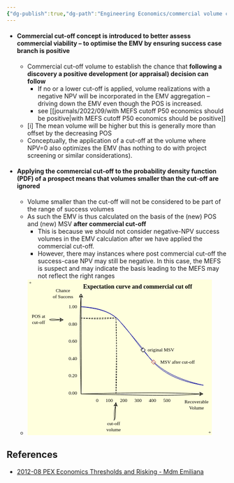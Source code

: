 ```yaml
---
{"dg-publish":true,"dg-path":"Engineering Economics/commercial volume cut-off is to ensure positive development decision can follow a discovery.md","permalink":"/engineering-economics/commercial-volume-cut-off-is-to-ensure-positive-development-decision-can-follow-a-discovery/","tags":["PermanentNote"],"created":"2024-03-15","updated":"2024-03-15"}
---
```



- #### Commercial cut-off concept is introduced to better assess commercial viability – to optimise the EMV by ensuring success case branch is positive
	- Commercial cut-off volume to establish the chance that **following a discovery a positive development (or appraisal) decision can follow**
		- If no or a lower cut-off is applied, volume realizations with a negative NPV will be incorporated in the EMV aggregation – driving down the EMV even though the POS is increased.
		- see [[journals/2022/09/with MEFS cutoff P50 economics should be positive\|with MEFS cutoff P50 economics should be positive]]
	- [i] The mean volume will be higher but this is generally more than offset by the decreasing POS
	- Conceptually, the application of a cut-off at the volume where NPV=0 also optimizes the EMV (has nothing to do with project screening or similar considerations).
- #### Applying the commercial cut-off to the probability density function (PDF) of a prospect means that volumes smaller than the cut-off are ignored
	- Volume smaller than the cut-off will not be considered to be part of the range of success volumes
	- As such the EMV is thus calculated on the basis of the (new) POS and (new) MSV **after commercial cut-off**
		- This is because we should not consider negative-NPV success volumes in the EMV calculation after we have applied the commercial cut-off.
		- However, there may instances where post commercial cut-off the success-case NPV may still be negative. In this case, the MEFS is suspect and may indicate the basis leading to the MEFS may not reflect the right ranges
	- <?xml version="1.0" encoding="UTF-8"?><!-- Do not edit this file with editors other than draw.io --><!DOCTYPE svg PUBLIC "-//W3C//DTD SVG 1.1//EN" "http://www.w3.org/Graphics/SVG/1.1/DTD/svg11.dtd"><svg xmlns="http://www.w3.org/2000/svg" xmlns:xlink="http://www.w3.org/1999/xlink" version="1.1" width="422px" height="357px" viewBox="-0.5 -0.5 422 357" content="&lt;mxfile host=&quot;Electron&quot; modified=&quot;2024-03-15T15:41:49.648Z&quot; agent=&quot;Mozilla/5.0 (Windows NT 10.0; Win64; x64) AppleWebKit/537.36 (KHTML, like Gecko) draw.io/23.1.5 Chrome/120.0.6099.109 Electron/28.1.0 Safari/537.36&quot; etag=&quot;VcBSYajnuUnF_w1SvOAA&quot; version=&quot;23.1.5&quot; type=&quot;device&quot;&gt;&#10;  &lt;diagram name=&quot;Page-1&quot; id=&quot;46ik2RT9F82lDFoHMkrJ&quot;&gt;&#10;    &lt;mxGraphModel dx=&quot;1174&quot; dy=&quot;552&quot; grid=&quot;1&quot; gridSize=&quot;10&quot; guides=&quot;1&quot; tooltips=&quot;1&quot; connect=&quot;1&quot; arrows=&quot;1&quot; fold=&quot;1&quot; page=&quot;1&quot; pageScale=&quot;1&quot; pageWidth=&quot;1600&quot; pageHeight=&quot;900&quot; background=&quot;#FFFFDD&quot; math=&quot;0&quot; shadow=&quot;0&quot;&gt;&#10;      &lt;root&gt;&#10;        &lt;mxCell id=&quot;0&quot; /&gt;&#10;        &lt;mxCell id=&quot;1&quot; parent=&quot;0&quot; /&gt;&#10;        &lt;mxCell id=&quot;z6nAYcKtsSus_Mvfj_kX-1&quot; value=&quot;&quot; style=&quot;endArrow=classic;html=1;rounded=0;sketch=1;curveFitting=1;jiggle=2;&quot; parent=&quot;1&quot; edge=&quot;1&quot;&gt;&#10;          &lt;mxGeometry width=&quot;50&quot; height=&quot;50&quot; relative=&quot;1&quot; as=&quot;geometry&quot;&gt;&#10;            &lt;mxPoint x=&quot;400&quot; y=&quot;320&quot; as=&quot;sourcePoint&quot; /&gt;&#10;            &lt;mxPoint x=&quot;400&quot; y=&quot;90&quot; as=&quot;targetPoint&quot; /&gt;&#10;          &lt;/mxGeometry&gt;&#10;        &lt;/mxCell&gt;&#10;        &lt;mxCell id=&quot;z6nAYcKtsSus_Mvfj_kX-2&quot; value=&quot;&quot; style=&quot;endArrow=classic;html=1;rounded=0;sketch=1;curveFitting=1;jiggle=2;&quot; parent=&quot;1&quot; edge=&quot;1&quot;&gt;&#10;          &lt;mxGeometry width=&quot;50&quot; height=&quot;50&quot; relative=&quot;1&quot; as=&quot;geometry&quot;&gt;&#10;            &lt;mxPoint x=&quot;400&quot; y=&quot;320&quot; as=&quot;sourcePoint&quot; /&gt;&#10;            &lt;mxPoint x=&quot;680&quot; y=&quot;320&quot; as=&quot;targetPoint&quot; /&gt;&#10;          &lt;/mxGeometry&gt;&#10;        &lt;/mxCell&gt;&#10;        &lt;mxCell id=&quot;z6nAYcKtsSus_Mvfj_kX-3&quot; value=&quot;&quot; style=&quot;endArrow=none;html=1;rounded=0;sketch=1;curveFitting=1;jiggle=2;curved=1;strokeColor=#000099;&quot; parent=&quot;1&quot; edge=&quot;1&quot;&gt;&#10;          &lt;mxGeometry width=&quot;50&quot; height=&quot;50&quot; relative=&quot;1&quot; as=&quot;geometry&quot;&gt;&#10;            &lt;mxPoint x=&quot;400&quot; y=&quot;120&quot; as=&quot;sourcePoint&quot; /&gt;&#10;            &lt;mxPoint x=&quot;680&quot; y=&quot;300&quot; as=&quot;targetPoint&quot; /&gt;&#10;            &lt;Array as=&quot;points&quot;&gt;&#10;              &lt;mxPoint x=&quot;460&quot; y=&quot;120&quot; /&gt;&#10;              &lt;mxPoint x=&quot;520&quot; y=&quot;190&quot; /&gt;&#10;              &lt;mxPoint x=&quot;590&quot; y=&quot;280&quot; /&gt;&#10;            &lt;/Array&gt;&#10;          &lt;/mxGeometry&gt;&#10;        &lt;/mxCell&gt;&#10;        &lt;mxCell id=&quot;z6nAYcKtsSus_Mvfj_kX-5&quot; value=&quot;Expectation curve and commercial cut off&quot; style=&quot;text;html=1;align=center;verticalAlign=middle;whiteSpace=wrap;rounded=0;sketch=1;curveFitting=1;jiggle=2;fontFamily=Kalam;fontSize=14;fontStyle=1;fontSource=https%3A%2F%2Ffonts.googleapis.com%2Fcss%3Ffamily%3DKalam;&quot; parent=&quot;1&quot; vertex=&quot;1&quot;&gt;&#10;          &lt;mxGeometry x=&quot;380&quot; y=&quot;60&quot; width=&quot;300&quot; height=&quot;30&quot; as=&quot;geometry&quot; /&gt;&#10;        &lt;/mxCell&gt;&#10;        &lt;mxCell id=&quot;z6nAYcKtsSus_Mvfj_kX-7&quot; value=&quot;&amp;lt;font face=&amp;quot;Kalam&amp;quot; data-font-src=&amp;quot;https://fonts.googleapis.com/css?family=Kalam&amp;quot; style=&amp;quot;font-size: 11px;&amp;quot;&amp;gt;Recoverable Volume&amp;lt;/font&amp;gt;&quot; style=&quot;text;html=1;align=center;verticalAlign=middle;whiteSpace=wrap;rounded=0;fontSize=11;&quot; parent=&quot;1&quot; vertex=&quot;1&quot;&gt;&#10;          &lt;mxGeometry x=&quot;630&quot; y=&quot;330&quot; width=&quot;70&quot; height=&quot;30&quot; as=&quot;geometry&quot; /&gt;&#10;        &lt;/mxCell&gt;&#10;        &lt;mxCell id=&quot;z6nAYcKtsSus_Mvfj_kX-8&quot; value=&quot;&amp;lt;font style=&amp;quot;font-size: 11px;&amp;quot; data-font-src=&amp;quot;https://fonts.googleapis.com/css?family=Kalam&amp;quot;&amp;gt;Chance&amp;lt;br&amp;gt;of Success&amp;lt;/font&amp;gt;&quot; style=&quot;text;html=1;align=center;verticalAlign=middle;whiteSpace=wrap;rounded=0;fontSize=11;fontFamily=Kalam;fontSource=https%3A%2F%2Ffonts.googleapis.com%2Fcss%3Ffamily%3DKalam;rotation=0;&quot; parent=&quot;1&quot; vertex=&quot;1&quot;&gt;&#10;          &lt;mxGeometry x=&quot;328&quot; y=&quot;80&quot; width=&quot;62&quot; height=&quot;20&quot; as=&quot;geometry&quot; /&gt;&#10;        &lt;/mxCell&gt;&#10;        &lt;mxCell id=&quot;z6nAYcKtsSus_Mvfj_kX-10&quot; value=&quot;&amp;lt;font face=&amp;quot;Kalam&amp;quot;&amp;gt;0&amp;amp;nbsp; &amp;amp;nbsp; &amp;amp;nbsp; 100&amp;amp;nbsp; &amp;amp;nbsp; &amp;amp;nbsp; 200&amp;amp;nbsp; &amp;amp;nbsp; &amp;amp;nbsp; 300&amp;amp;nbsp; &amp;amp;nbsp; &amp;amp;nbsp; 400&amp;amp;nbsp; &amp;amp;nbsp; &amp;amp;nbsp; 500&amp;lt;/font&amp;gt;&quot; style=&quot;text;html=1;align=center;verticalAlign=middle;whiteSpace=wrap;rounded=0;fontSize=11;&quot; parent=&quot;1&quot; vertex=&quot;1&quot;&gt;&#10;          &lt;mxGeometry x=&quot;390&quot; y=&quot;320&quot; width=&quot;260&quot; height=&quot;30&quot; as=&quot;geometry&quot; /&gt;&#10;        &lt;/mxCell&gt;&#10;        &lt;mxCell id=&quot;z6nAYcKtsSus_Mvfj_kX-11&quot; value=&quot;&quot; style=&quot;endArrow=none;dashed=1;html=1;rounded=0;sketch=1;hachureGap=4;jiggle=2;curveFitting=1;&quot; parent=&quot;1&quot; edge=&quot;1&quot;&gt;&#10;          &lt;mxGeometry width=&quot;50&quot; height=&quot;50&quot; relative=&quot;1&quot; as=&quot;geometry&quot;&gt;&#10;            &lt;mxPoint x=&quot;480&quot; y=&quot;319&quot; as=&quot;sourcePoint&quot; /&gt;&#10;            &lt;mxPoint x=&quot;480&quot; y=&quot;149&quot; as=&quot;targetPoint&quot; /&gt;&#10;          &lt;/mxGeometry&gt;&#10;        &lt;/mxCell&gt;&#10;        &lt;mxCell id=&quot;z6nAYcKtsSus_Mvfj_kX-12&quot; value=&quot;&quot; style=&quot;endArrow=none;dashed=1;html=1;rounded=0;sketch=1;hachureGap=4;jiggle=2;curveFitting=1;&quot; parent=&quot;1&quot; edge=&quot;1&quot;&gt;&#10;          &lt;mxGeometry width=&quot;50&quot; height=&quot;50&quot; relative=&quot;1&quot; as=&quot;geometry&quot;&gt;&#10;            &lt;mxPoint x=&quot;400&quot; y=&quot;146&quot; as=&quot;sourcePoint&quot; /&gt;&#10;            &lt;mxPoint x=&quot;480&quot; y=&quot;146&quot; as=&quot;targetPoint&quot; /&gt;&#10;          &lt;/mxGeometry&gt;&#10;        &lt;/mxCell&gt;&#10;        &lt;mxCell id=&quot;NnLkesCxpkpxxJHkKz1q-1&quot; value=&quot;&amp;lt;font face=&amp;quot;Kalam&amp;quot; data-font-src=&amp;quot;https://fonts.googleapis.com/css?family=Kalam&amp;quot; style=&amp;quot;font-size: 11px;&amp;quot;&amp;gt;+&amp;lt;/font&amp;gt;&quot; style=&quot;text;html=1;align=center;verticalAlign=middle;whiteSpace=wrap;rounded=0;fontSize=11;&quot; parent=&quot;1&quot; vertex=&quot;1&quot;&gt;&#10;          &lt;mxGeometry x=&quot;279&quot; y=&quot;60&quot; width=&quot;10&quot; height=&quot;10&quot; as=&quot;geometry&quot; /&gt;&#10;        &lt;/mxCell&gt;&#10;        &lt;mxCell id=&quot;NnLkesCxpkpxxJHkKz1q-2&quot; value=&quot;&amp;lt;font face=&amp;quot;Kalam&amp;quot; data-font-src=&amp;quot;https://fonts.googleapis.com/css?family=Kalam&amp;quot; style=&amp;quot;font-size: 11px;&amp;quot;&amp;gt;+&amp;lt;/font&amp;gt;&quot; style=&quot;text;html=1;align=center;verticalAlign=middle;whiteSpace=wrap;rounded=0;fontSize=11;&quot; parent=&quot;1&quot; vertex=&quot;1&quot;&gt;&#10;          &lt;mxGeometry x=&quot;690&quot; y=&quot;403&quot; width=&quot;10&quot; height=&quot;10&quot; as=&quot;geometry&quot; /&gt;&#10;        &lt;/mxCell&gt;&#10;        &lt;mxCell id=&quot;I4K1jm25ou1YAvnx-EoJ-1&quot; value=&quot;&amp;lt;font face=&amp;quot;Kalam&amp;quot;&amp;gt;1.00&amp;lt;br&amp;gt;&amp;lt;br&amp;gt;&amp;lt;br&amp;gt;0.80&amp;lt;br&amp;gt;&amp;lt;br&amp;gt;&amp;lt;br&amp;gt;0.60&amp;lt;br&amp;gt;&amp;lt;br&amp;gt;&amp;lt;br&amp;gt;0.40&amp;lt;br&amp;gt;&amp;lt;br&amp;gt;&amp;lt;br&amp;gt;0.20&amp;lt;br&amp;gt;&amp;lt;br&amp;gt;&amp;lt;br&amp;gt;0.00&amp;lt;br&amp;gt;&amp;lt;/font&amp;gt;&quot; style=&quot;text;html=1;align=center;verticalAlign=middle;whiteSpace=wrap;rounded=0;fontSize=11;&quot; vertex=&quot;1&quot; parent=&quot;1&quot;&gt;&#10;          &lt;mxGeometry x=&quot;369&quot; y=&quot;134&quot; width=&quot;25&quot; height=&quot;170&quot; as=&quot;geometry&quot; /&gt;&#10;        &lt;/mxCell&gt;&#10;        &lt;mxCell id=&quot;I4K1jm25ou1YAvnx-EoJ-2&quot; value=&quot;&amp;lt;font face=&amp;quot;Kalam&amp;quot; data-font-src=&amp;quot;https://fonts.googleapis.com/css?family=Kalam&amp;quot; style=&amp;quot;font-size: 11px;&amp;quot;&amp;gt;POS at cut-off&amp;lt;/font&amp;gt;&quot; style=&quot;text;html=1;align=center;verticalAlign=middle;whiteSpace=wrap;rounded=0;fontSize=11;&quot; vertex=&quot;1&quot; parent=&quot;1&quot;&gt;&#10;          &lt;mxGeometry x=&quot;278&quot; y=&quot;134&quot; width=&quot;50&quot; height=&quot;30&quot; as=&quot;geometry&quot; /&gt;&#10;        &lt;/mxCell&gt;&#10;        &lt;mxCell id=&quot;I4K1jm25ou1YAvnx-EoJ-3&quot; value=&quot;&quot; style=&quot;curved=1;endArrow=classic;html=1;rounded=0;sketch=1;hachureGap=4;jiggle=2;curveFitting=1;&quot; edge=&quot;1&quot; parent=&quot;1&quot; source=&quot;I4K1jm25ou1YAvnx-EoJ-2&quot;&gt;&#10;          &lt;mxGeometry width=&quot;50&quot; height=&quot;50&quot; relative=&quot;1&quot; as=&quot;geometry&quot;&gt;&#10;            &lt;mxPoint x=&quot;580&quot; y=&quot;140&quot; as=&quot;sourcePoint&quot; /&gt;&#10;            &lt;mxPoint x=&quot;360&quot; y=&quot;150&quot; as=&quot;targetPoint&quot; /&gt;&#10;            &lt;Array as=&quot;points&quot; /&gt;&#10;          &lt;/mxGeometry&gt;&#10;        &lt;/mxCell&gt;&#10;        &lt;mxCell id=&quot;I4K1jm25ou1YAvnx-EoJ-4&quot; value=&quot;&amp;lt;font face=&amp;quot;Kalam&amp;quot; data-font-src=&amp;quot;https://fonts.googleapis.com/css?family=Kalam&amp;quot; style=&amp;quot;font-size: 11px;&amp;quot;&amp;gt;cut-off volume&amp;lt;/font&amp;gt;&quot; style=&quot;text;html=1;align=center;verticalAlign=middle;whiteSpace=wrap;rounded=0;fontSize=11;&quot; vertex=&quot;1&quot; parent=&quot;1&quot;&gt;&#10;          &lt;mxGeometry x=&quot;450&quot; y=&quot;380&quot; width=&quot;50&quot; height=&quot;30&quot; as=&quot;geometry&quot; /&gt;&#10;        &lt;/mxCell&gt;&#10;        &lt;mxCell id=&quot;I4K1jm25ou1YAvnx-EoJ-5&quot; value=&quot;&quot; style=&quot;curved=1;endArrow=classic;html=1;rounded=0;sketch=1;hachureGap=4;jiggle=2;curveFitting=1;exitX=0.5;exitY=0;exitDx=0;exitDy=0;&quot; edge=&quot;1&quot; parent=&quot;1&quot; source=&quot;I4K1jm25ou1YAvnx-EoJ-4&quot;&gt;&#10;          &lt;mxGeometry width=&quot;50&quot; height=&quot;50&quot; relative=&quot;1&quot; as=&quot;geometry&quot;&gt;&#10;            &lt;mxPoint x=&quot;532&quot; y=&quot;540&quot; as=&quot;sourcePoint&quot; /&gt;&#10;            &lt;mxPoint x=&quot;480&quot; y=&quot;339&quot; as=&quot;targetPoint&quot; /&gt;&#10;            &lt;Array as=&quot;points&quot; /&gt;&#10;          &lt;/mxGeometry&gt;&#10;        &lt;/mxCell&gt;&#10;        &lt;mxCell id=&quot;I4K1jm25ou1YAvnx-EoJ-9&quot; value=&quot;&quot; style=&quot;rhombus;whiteSpace=wrap;html=1;sketch=1;hachureGap=4;jiggle=2;curveFitting=1;&quot; vertex=&quot;1&quot; parent=&quot;1&quot;&gt;&#10;          &lt;mxGeometry x=&quot;537&quot; y=&quot;214&quot; width=&quot;10&quot; height=&quot;10&quot; as=&quot;geometry&quot; /&gt;&#10;        &lt;/mxCell&gt;&#10;        &lt;mxCell id=&quot;I4K1jm25ou1YAvnx-EoJ-10&quot; value=&quot;&quot; style=&quot;rhombus;whiteSpace=wrap;html=1;sketch=1;hachureGap=4;jiggle=2;curveFitting=1;fillColor=#f8cecc;strokeColor=#b85450;fillStyle=solid;&quot; vertex=&quot;1&quot; parent=&quot;1&quot;&gt;&#10;          &lt;mxGeometry x=&quot;561&quot; y=&quot;242&quot; width=&quot;10&quot; height=&quot;10&quot; as=&quot;geometry&quot; /&gt;&#10;        &lt;/mxCell&gt;&#10;        &lt;mxCell id=&quot;I4K1jm25ou1YAvnx-EoJ-11&quot; value=&quot;&amp;lt;font face=&amp;quot;Kalam&amp;quot; data-font-src=&amp;quot;https://fonts.googleapis.com/css?family=Kalam&amp;quot; style=&amp;quot;font-size: 11px;&amp;quot;&amp;gt;original MSV&amp;lt;/font&amp;gt;&quot; style=&quot;text;html=1;align=center;verticalAlign=middle;whiteSpace=wrap;rounded=0;fontSize=11;&quot; vertex=&quot;1&quot; parent=&quot;1&quot;&gt;&#10;          &lt;mxGeometry x=&quot;547&quot; y=&quot;211&quot; width=&quot;73&quot; height=&quot;16&quot; as=&quot;geometry&quot; /&gt;&#10;        &lt;/mxCell&gt;&#10;        &lt;mxCell id=&quot;I4K1jm25ou1YAvnx-EoJ-12&quot; value=&quot;&amp;lt;font face=&amp;quot;Kalam&amp;quot; data-font-src=&amp;quot;https://fonts.googleapis.com/css?family=Kalam&amp;quot; style=&amp;quot;font-size: 11px;&amp;quot;&amp;gt;MSV after cut-off&amp;lt;/font&amp;gt;&quot; style=&quot;text;html=1;align=left;verticalAlign=middle;whiteSpace=wrap;rounded=0;fontSize=11;&quot; vertex=&quot;1&quot; parent=&quot;1&quot;&gt;&#10;          &lt;mxGeometry x=&quot;580&quot; y=&quot;239&quot; width=&quot;89&quot; height=&quot;16&quot; as=&quot;geometry&quot; /&gt;&#10;        &lt;/mxCell&gt;&#10;      &lt;/root&gt;&#10;    &lt;/mxGraphModel&gt;&#10;  &lt;/diagram&gt;&#10;&lt;/mxfile&gt;&#10;" style="background-color: rgb(255, 255, 221);"><defs/><rect fill="#FFFFDD" width="100%" height="100%" x="0" y="0"/><g><path d="M 122 262 L 122 38.37" fill="none" stroke="none" pointer-events="stroke"/><path d="M 122 33.12 L 125.5 40.12 L 122 38.37 L 118.5 40.12 Z" fill="none" stroke="none" pointer-events="all"/><path d="M 122 262 M 122 262 C 120.16 173.92 118.14 81.72 122 38.37 M 122 262 C 123.69 188.87 121.69 116.47 122 38.37" fill="none" stroke="rgb(0, 0, 0)" stroke-linejoin="round" stroke-linecap="round" stroke-miterlimit="10" pointer-events="stroke"/><path d="M 121.82 33.32 C 121.82 33.32 121.82 33.32 121.82 33.32 M 121.82 33.32 C 121.82 33.32 121.82 33.32 121.82 33.32 M 122.22 38.97 C 123.04 38.02 122.93 37.35 124.19 36.7 M 122.22 38.97 C 122.84 38.23 123.71 37.42 124.19 36.7" fill="none" stroke="rgb(0, 0, 0)" stroke-width="0.5" stroke-linejoin="round" stroke-linecap="round" stroke-miterlimit="10" pointer-events="all"/><path d="M 122 33.12 M 122 33.12 C 124.76 36.7 123.48 38.45 125.5 40.12 M 122 33.12 C 123.27 35.1 124.61 37.98 125.5 40.12 M 125.5 40.12 C 124.24 39.96 123.57 38.24 122 38.37 M 125.5 40.12 C 124.32 39.2 123.09 38.44 122 38.37 M 122 38.37 C 121.78 39.05 119.77 39.33 118.5 40.12 M 122 38.37 C 121.13 39.15 120.19 38.97 118.5 40.12 M 118.5 40.12 C 118.2 39.88 118.7 35.72 122 33.12 M 118.5 40.12 C 119.22 38.16 120.72 34.68 122 33.12" fill="none" stroke="rgb(0, 0, 0)" stroke-linejoin="round" stroke-linecap="round" stroke-miterlimit="10" pointer-events="all"/><path d="M 122 262 L 395.63 262" fill="none" stroke="none" pointer-events="stroke"/><path d="M 400.88 262 L 393.88 265.5 L 395.63 262 L 393.88 258.5 Z" fill="none" stroke="none" pointer-events="all"/><path d="M 122 262 M 122 262 C 227.59 264.2 338.54 267.46 395.63 262 M 122 262 C 231.47 258.75 341.45 258.32 395.63 262" fill="none" stroke="rgb(0, 0, 0)" stroke-linejoin="round" stroke-linecap="round" stroke-miterlimit="10" pointer-events="stroke"/><path d="M 394.18 258.15 C 394.18 258.15 394.18 258.15 394.18 258.15 M 394.18 258.15 C 394.18 258.15 394.18 258.15 394.18 258.15 M 395.89 262.29 C 396.61 261.94 397.43 260.78 397.86 260.02 M 395.89 262.29 C 396.82 261.52 397.31 260.69 397.86 260.02" fill="none" stroke="rgb(0, 0, 0)" stroke-width="0.5" stroke-linejoin="round" stroke-linecap="round" stroke-miterlimit="10" pointer-events="all"/><path d="M 400.88 262 M 400.88 262 C 399.21 261.87 395.56 263.25 393.88 265.5 M 400.88 262 C 398.22 263.28 396.9 264.37 393.88 265.5 M 393.88 265.5 C 393.82 264.82 395.2 263.36 395.63 262 M 393.88 265.5 C 394.12 263.94 394.95 263.37 395.63 262 M 395.63 262 C 394.89 260.06 395.09 259.36 393.88 258.5 M 395.63 262 C 395.29 261.02 394.62 259.6 393.88 258.5 M 393.88 258.5 C 396.08 259.66 398.86 260.34 400.88 262 M 393.88 258.5 C 396.36 260.22 398.04 260.53 400.88 262" fill="none" stroke="rgb(0, 0, 0)" stroke-linejoin="round" stroke-linecap="round" stroke-miterlimit="10" pointer-events="all"/><path d="M 122 62 Q 182 62 212 97 Q 242 132 277 177 Q 312 222 402 242" fill="none" stroke="none" pointer-events="stroke"/><path d="M 122 62 M 122 62 C 165.84 64.1 193.65 75.79 212 97 M 122 62 C 157.9 65.52 193.18 72.36 212 97 M 212 97 C 232.91 118.22 250.79 149.01 277 177 M 212 97 C 228.65 117.75 255.44 146.35 277 177 M 277 177 C 303.69 207.25 340.44 228.13 402 242 M 277 177 C 301.07 208.65 338.04 231.95 402 242" fill="none" stroke="#000099" stroke-linejoin="round" stroke-linecap="round" stroke-miterlimit="10" pointer-events="stroke"/><rect x="102" y="2" width="300" height="30" fill="none" stroke="none" pointer-events="all"/><g transform="translate(-0.5 -0.5)"><switch><foreignObject pointer-events="none" width="100%" height="100%" requiredFeatures="http://www.w3.org/TR/SVG11/feature#Extensibility" style="overflow: visible; text-align: left;"><div xmlns="http://www.w3.org/1999/xhtml" style="display: flex; align-items: unsafe center; justify-content: unsafe center; width: 298px; height: 1px; padding-top: 17px; margin-left: 103px;"><div data-drawio-colors="color: rgb(0, 0, 0); " style="box-sizing: border-box; font-size: 0px; text-align: center;"><div style="display: inline-block; font-size: 14px; font-family: Kalam; color: rgb(0, 0, 0); line-height: 1.2; pointer-events: all; font-weight: bold; white-space: normal; overflow-wrap: normal;">Expectation curve and commercial cut off</div></div></div></foreignObject><text x="252" y="21" fill="rgb(0, 0, 0)" font-family="Kalam" font-size="14px" text-anchor="middle" font-weight="bold">Expectation curve and commercial cut off</text></switch></g><rect x="352" y="272" width="70" height="30" fill="none" stroke="none" pointer-events="all"/><g transform="translate(-0.5 -0.5)"><switch><foreignObject pointer-events="none" width="100%" height="100%" requiredFeatures="http://www.w3.org/TR/SVG11/feature#Extensibility" style="overflow: visible; text-align: left;"><div xmlns="http://www.w3.org/1999/xhtml" style="display: flex; align-items: unsafe center; justify-content: unsafe center; width: 68px; height: 1px; padding-top: 287px; margin-left: 353px;"><div data-drawio-colors="color: rgb(0, 0, 0); " style="box-sizing: border-box; font-size: 0px; text-align: center;"><div style="display: inline-block; font-size: 11px; font-family: Helvetica; color: rgb(0, 0, 0); line-height: 1.2; pointer-events: all; white-space: normal; overflow-wrap: normal;"><font style="font-size: 11px;" data-font-src="https://fonts.googleapis.com/css?family=Kalam" face="Kalam">Recoverable Volume</font></div></div></div></foreignObject><text x="387" y="290" fill="rgb(0, 0, 0)" font-family="Helvetica" font-size="11px" text-anchor="middle">Recoverable...</text></switch></g><rect x="50" y="22" width="62" height="20" fill="none" stroke="none" pointer-events="all"/><g transform="translate(-0.5 -0.5)"><switch><foreignObject pointer-events="none" width="100%" height="100%" requiredFeatures="http://www.w3.org/TR/SVG11/feature#Extensibility" style="overflow: visible; text-align: left;"><div xmlns="http://www.w3.org/1999/xhtml" style="display: flex; align-items: unsafe center; justify-content: unsafe center; width: 60px; height: 1px; padding-top: 32px; margin-left: 51px;"><div data-drawio-colors="color: rgb(0, 0, 0); " style="box-sizing: border-box; font-size: 0px; text-align: center;"><div style="display: inline-block; font-size: 11px; font-family: Kalam; color: rgb(0, 0, 0); line-height: 1.2; pointer-events: all; white-space: normal; overflow-wrap: normal;"><font data-font-src="https://fonts.googleapis.com/css?family=Kalam" style="font-size: 11px;">Chance<br />of Success</font></div></div></div></foreignObject><text x="81" y="35" fill="rgb(0, 0, 0)" font-family="Kalam" font-size="11px" text-anchor="middle">Chance...</text></switch></g><rect x="112" y="262" width="260" height="30" fill="none" stroke="none" pointer-events="all"/><g transform="translate(-0.5 -0.5)"><switch><foreignObject pointer-events="none" width="100%" height="100%" requiredFeatures="http://www.w3.org/TR/SVG11/feature#Extensibility" style="overflow: visible; text-align: left;"><div xmlns="http://www.w3.org/1999/xhtml" style="display: flex; align-items: unsafe center; justify-content: unsafe center; width: 258px; height: 1px; padding-top: 277px; margin-left: 113px;"><div data-drawio-colors="color: rgb(0, 0, 0); " style="box-sizing: border-box; font-size: 0px; text-align: center;"><div style="display: inline-block; font-size: 11px; font-family: Helvetica; color: rgb(0, 0, 0); line-height: 1.2; pointer-events: all; white-space: normal; overflow-wrap: normal;"><font face="Kalam">0      100      200      300      400      500</font></div></div></div></foreignObject><text x="242" y="280" fill="rgb(0, 0, 0)" font-family="Helvetica" font-size="11px" text-anchor="middle">0      100      200      300      400      500</text></switch></g><path d="M 202 261 L 202 91" fill="none" stroke="none" pointer-events="stroke"/><path d="M 202 261 M 202 261 C 201.19 209.98 204.88 163.57 202 91 M 202 261 C 204.6 214.45 203.15 164.75 202 91" fill="none" stroke="rgb(0, 0, 0)" stroke-linejoin="round" stroke-linecap="round" stroke-miterlimit="10" stroke-dasharray="3 3" pointer-events="stroke"/><path d="M 122 88 L 202 88" fill="none" stroke="none" pointer-events="stroke"/><path d="M 122 88 M 122 88 C 141.48 89.8 165.17 91.29 202 88 M 122 88 C 149.07 89.35 179.15 86.17 202 88" fill="none" stroke="rgb(0, 0, 0)" stroke-linejoin="round" stroke-linecap="round" stroke-miterlimit="10" stroke-dasharray="3 3" pointer-events="stroke"/><rect x="1" y="2" width="10" height="10" fill="none" stroke="none" pointer-events="all"/><g transform="translate(-0.5 -0.5)"><switch><foreignObject pointer-events="none" width="100%" height="100%" requiredFeatures="http://www.w3.org/TR/SVG11/feature#Extensibility" style="overflow: visible; text-align: left;"><div xmlns="http://www.w3.org/1999/xhtml" style="display: flex; align-items: unsafe center; justify-content: unsafe center; width: 8px; height: 1px; padding-top: 7px; margin-left: 2px;"><div data-drawio-colors="color: rgb(0, 0, 0); " style="box-sizing: border-box; font-size: 0px; text-align: center;"><div style="display: inline-block; font-size: 11px; font-family: Helvetica; color: rgb(0, 0, 0); line-height: 1.2; pointer-events: all; white-space: normal; overflow-wrap: normal;"><font style="font-size: 11px;" data-font-src="https://fonts.googleapis.com/css?family=Kalam" face="Kalam">+</font></div></div></div></foreignObject><text x="6" y="10" fill="rgb(0, 0, 0)" font-family="Helvetica" font-size="11px" text-anchor="middle">+</text></switch></g><rect x="412" y="345" width="10" height="10" fill="none" stroke="none" pointer-events="all"/><g transform="translate(-0.5 -0.5)"><switch><foreignObject pointer-events="none" width="100%" height="100%" requiredFeatures="http://www.w3.org/TR/SVG11/feature#Extensibility" style="overflow: visible; text-align: left;"><div xmlns="http://www.w3.org/1999/xhtml" style="display: flex; align-items: unsafe center; justify-content: unsafe center; width: 8px; height: 1px; padding-top: 350px; margin-left: 413px;"><div data-drawio-colors="color: rgb(0, 0, 0); " style="box-sizing: border-box; font-size: 0px; text-align: center;"><div style="display: inline-block; font-size: 11px; font-family: Helvetica; color: rgb(0, 0, 0); line-height: 1.2; pointer-events: all; white-space: normal; overflow-wrap: normal;"><font style="font-size: 11px;" data-font-src="https://fonts.googleapis.com/css?family=Kalam" face="Kalam">+</font></div></div></div></foreignObject><text x="417" y="353" fill="rgb(0, 0, 0)" font-family="Helvetica" font-size="11px" text-anchor="middle">+</text></switch></g><rect x="91" y="76" width="25" height="170" fill="none" stroke="none" pointer-events="all"/><g transform="translate(-0.5 -0.5)"><switch><foreignObject pointer-events="none" width="100%" height="100%" requiredFeatures="http://www.w3.org/TR/SVG11/feature#Extensibility" style="overflow: visible; text-align: left;"><div xmlns="http://www.w3.org/1999/xhtml" style="display: flex; align-items: unsafe center; justify-content: unsafe center; width: 23px; height: 1px; padding-top: 161px; margin-left: 92px;"><div data-drawio-colors="color: rgb(0, 0, 0); " style="box-sizing: border-box; font-size: 0px; text-align: center;"><div style="display: inline-block; font-size: 11px; font-family: Helvetica; color: rgb(0, 0, 0); line-height: 1.2; pointer-events: all; white-space: normal; overflow-wrap: normal;"><font face="Kalam">1.00<br /><br /><br />0.80<br /><br /><br />0.60<br /><br /><br />0.40<br /><br /><br />0.20<br /><br /><br />0.00<br /></font></div></div></div></foreignObject><text x="104" y="164" fill="rgb(0, 0, 0)" font-family="Helvetica" font-size="11px" text-anchor="middle">1.00...</text></switch></g><rect x="0" y="76" width="50" height="30" fill="none" stroke="none" pointer-events="all"/><g transform="translate(-0.5 -0.5)"><switch><foreignObject pointer-events="none" width="100%" height="100%" requiredFeatures="http://www.w3.org/TR/SVG11/feature#Extensibility" style="overflow: visible; text-align: left;"><div xmlns="http://www.w3.org/1999/xhtml" style="display: flex; align-items: unsafe center; justify-content: unsafe center; width: 48px; height: 1px; padding-top: 91px; margin-left: 1px;"><div data-drawio-colors="color: rgb(0, 0, 0); " style="box-sizing: border-box; font-size: 0px; text-align: center;"><div style="display: inline-block; font-size: 11px; font-family: Helvetica; color: rgb(0, 0, 0); line-height: 1.2; pointer-events: all; white-space: normal; overflow-wrap: normal;"><font style="font-size: 11px;" data-font-src="https://fonts.googleapis.com/css?family=Kalam" face="Kalam">POS at cut-off</font></div></div></div></foreignObject><text x="25" y="94" fill="rgb(0, 0, 0)" font-family="Helvetica" font-size="11px" text-anchor="middle">POS at cu...</text></switch></g><path d="M 50 91.44 Q 50 91.44 75.63 91.89" fill="none" stroke="none" pointer-events="stroke"/><path d="M 80.88 91.98 L 73.82 95.36 L 75.63 91.89 L 73.94 88.36 Z" fill="none" stroke="none" pointer-events="all"/><path d="M 50 91.44 M 50 91.44 C 53.9 89.41 61.12 90.51 75.63 91.89 M 50 91.44 C 49.56 93.7 55.62 94.13 75.63 91.89" fill="none" stroke="rgb(0, 0, 0)" stroke-linejoin="round" stroke-linecap="round" stroke-miterlimit="10" pointer-events="stroke"/><path d="M 73.91 88.4 C 73.91 88.4 73.91 88.4 73.91 88.4 M 73.91 88.4 C 73.91 88.4 73.91 88.4 73.91 88.4 M 75.62 92.53 C 76.3 92.01 76.79 91.69 77.58 90.27 M 75.62 92.53 C 76.26 91.99 76.68 91.3 77.58 90.27" fill="none" stroke="rgb(0, 0, 0)" stroke-width="0.5" stroke-linejoin="round" stroke-linecap="round" stroke-miterlimit="10" pointer-events="all"/><path d="M 80.88 91.98 M 80.88 91.98 C 77.85 92.07 74.96 96.16 73.82 95.36 M 80.88 91.98 C 78.94 93.13 77.66 94.03 73.82 95.36 M 73.82 95.36 C 74.73 94.03 74.81 93.81 75.63 91.89 M 73.82 95.36 C 74.07 94.11 75.34 92.78 75.63 91.89 M 75.63 91.89 C 75.71 91.55 74.4 90.1 73.94 88.36 M 75.63 91.89 C 74.94 91.1 74.9 89.69 73.94 88.36 M 73.94 88.36 C 77.55 90.47 79.54 92.72 80.88 91.98 M 73.94 88.36 C 76.08 89.36 77.12 90.42 80.88 91.98" fill="none" stroke="rgb(0, 0, 0)" stroke-linejoin="round" stroke-linecap="round" stroke-miterlimit="10" pointer-events="all"/><rect x="172" y="322" width="50" height="30" fill="none" stroke="none" pointer-events="all"/><g transform="translate(-0.5 -0.5)"><switch><foreignObject pointer-events="none" width="100%" height="100%" requiredFeatures="http://www.w3.org/TR/SVG11/feature#Extensibility" style="overflow: visible; text-align: left;"><div xmlns="http://www.w3.org/1999/xhtml" style="display: flex; align-items: unsafe center; justify-content: unsafe center; width: 48px; height: 1px; padding-top: 337px; margin-left: 173px;"><div data-drawio-colors="color: rgb(0, 0, 0); " style="box-sizing: border-box; font-size: 0px; text-align: center;"><div style="display: inline-block; font-size: 11px; font-family: Helvetica; color: rgb(0, 0, 0); line-height: 1.2; pointer-events: all; white-space: normal; overflow-wrap: normal;"><font style="font-size: 11px;" data-font-src="https://fonts.googleapis.com/css?family=Kalam" face="Kalam">cut-off volume</font></div></div></div></foreignObject><text x="197" y="340" fill="rgb(0, 0, 0)" font-family="Helvetica" font-size="11px" text-anchor="middle">cut-off v...</text></switch></g><path d="M 197 322 Q 197 322 201.23 287.32" fill="none" stroke="none" pointer-events="stroke"/><path d="M 201.86 282.11 L 204.49 289.48 L 201.23 287.32 L 197.54 288.63 Z" fill="none" stroke="none" pointer-events="all"/><path d="M 197 322 M 197 322 C 200.9 321.33 194.6 312.79 201.23 287.32 M 197 322 C 200.99 322.79 200.84 310.4 201.23 287.32" fill="none" stroke="rgb(0, 0, 0)" stroke-linejoin="round" stroke-linecap="round" stroke-miterlimit="10" pointer-events="stroke"/><path d="M 202.03 281.92 C 202.03 281.92 202.03 281.92 202.03 281.92 M 202.03 281.92 C 202.03 281.92 202.03 281.92 202.03 281.92 M 201.77 288.32 C 202.15 287.96 202.91 287.11 203.08 286.81 M 201.77 288.32 C 202.27 287.96 202.45 287.49 203.08 286.81" fill="none" stroke="rgb(0, 0, 0)" stroke-width="0.5" stroke-linejoin="round" stroke-linecap="round" stroke-miterlimit="10" pointer-events="all"/><path d="M 201.86 282.11 M 201.86 282.11 C 201.61 284.88 202.23 286.03 204.49 289.48 M 201.86 282.11 C 202.59 284.97 203.59 287.13 204.49 289.48 M 204.49 289.48 C 203.06 288.75 203.86 289.07 201.23 287.32 M 204.49 289.48 C 203.8 288.86 202.96 288.08 201.23 287.32 M 201.23 287.32 C 200.74 288.23 199.64 287.99 197.54 288.63 M 201.23 287.32 C 199.98 287.61 199.46 288.23 197.54 288.63 M 197.54 288.63 C 199.25 287.22 201.76 283.54 201.86 282.11 M 197.54 288.63 C 199.82 286.12 200.75 284.31 201.86 282.11" fill="none" stroke="rgb(0, 0, 0)" stroke-linejoin="round" stroke-linecap="round" stroke-miterlimit="10" pointer-events="all"/><path d="M 264 156 L 269 161 L 264 166 L 259 161 Z" fill="none" stroke="none" pointer-events="all"/><path d="M 267.91 158.05 L 268.44 162.2 L 267.18 164.12 L 262.42 164.49 L 262.65 159.48" fill="rgb(255, 255, 255)" stroke="none" pointer-events="all"/><path d="M 264 156 M 264 156 C 264.78 157.11 266.28 157.84 269 161 M 264 156 C 264.61 157.47 266.23 158.18 269 161 M 269 161 C 267.34 163.18 266.88 163.57 264 166 M 269 161 C 268.12 162.18 265.52 164.6 264 166 M 264 166 C 260.73 164.96 261.41 162.22 259 161 M 264 166 C 262.67 164.29 261.09 163.75 259 161 M 259 161 C 261.29 159.89 262.14 157.36 264 156 M 259 161 C 259.87 159.37 262.33 157.62 264 156" fill="none" stroke="rgb(0, 0, 0)" stroke-linejoin="round" stroke-linecap="round" stroke-miterlimit="10" pointer-events="all"/><path d="M 288 184 L 293 189 L 288 194 L 283 189 Z" fill="none" stroke="none" pointer-events="all"/><path d="M 289.03 183.59 L 289.41 187.4 L 289.12 191.77 L 283.7 185.19 L 290.24 185.37" fill="#f8cecc" stroke="none" pointer-events="all"/><path d="M 288 184 M 288 184 C 288.82 184.6 291.19 187.19 293 189 M 288 184 C 290.18 185.52 291.33 187.94 293 189 M 293 189 C 292.55 191.3 288.29 193.22 288 194 M 293 189 C 291.98 190.46 290.37 191.65 288 194 M 288 194 C 287.44 192.76 284.21 189.79 283 189 M 288 194 C 287.03 193.07 285.47 190.98 283 189 M 283 189 C 284.82 185.91 287.08 185.47 288 184 M 283 189 C 284.06 187.86 285.67 186.99 288 184" fill="none" stroke="#b85450" stroke-linejoin="round" stroke-linecap="round" stroke-miterlimit="10" pointer-events="all"/><rect x="269" y="153" width="73" height="16" fill="none" stroke="none" pointer-events="all"/><g transform="translate(-0.5 -0.5)"><switch><foreignObject pointer-events="none" width="100%" height="100%" requiredFeatures="http://www.w3.org/TR/SVG11/feature#Extensibility" style="overflow: visible; text-align: left;"><div xmlns="http://www.w3.org/1999/xhtml" style="display: flex; align-items: unsafe center; justify-content: unsafe center; width: 71px; height: 1px; padding-top: 161px; margin-left: 270px;"><div data-drawio-colors="color: rgb(0, 0, 0); " style="box-sizing: border-box; font-size: 0px; text-align: center;"><div style="display: inline-block; font-size: 11px; font-family: Helvetica; color: rgb(0, 0, 0); line-height: 1.2; pointer-events: all; white-space: normal; overflow-wrap: normal;"><font style="font-size: 11px;" data-font-src="https://fonts.googleapis.com/css?family=Kalam" face="Kalam">original MSV</font></div></div></div></foreignObject><text x="306" y="164" fill="rgb(0, 0, 0)" font-family="Helvetica" font-size="11px" text-anchor="middle">original MSV</text></switch></g><rect x="302" y="181" width="89" height="16" fill="none" stroke="none" pointer-events="all"/><g transform="translate(-0.5 -0.5)"><switch><foreignObject pointer-events="none" width="100%" height="100%" requiredFeatures="http://www.w3.org/TR/SVG11/feature#Extensibility" style="overflow: visible; text-align: left;"><div xmlns="http://www.w3.org/1999/xhtml" style="display: flex; align-items: unsafe center; justify-content: unsafe flex-start; width: 87px; height: 1px; padding-top: 189px; margin-left: 304px;"><div data-drawio-colors="color: rgb(0, 0, 0); " style="box-sizing: border-box; font-size: 0px; text-align: left;"><div style="display: inline-block; font-size: 11px; font-family: Helvetica; color: rgb(0, 0, 0); line-height: 1.2; pointer-events: all; white-space: normal; overflow-wrap: normal;"><font style="font-size: 11px;" data-font-src="https://fonts.googleapis.com/css?family=Kalam" face="Kalam">MSV after cut-off</font></div></div></div></foreignObject><text x="304" y="192" fill="rgb(0, 0, 0)" font-family="Helvetica" font-size="11px">MSV after cut-off</text></switch></g></g><switch><g requiredFeatures="http://www.w3.org/TR/SVG11/feature#Extensibility"/><a transform="translate(0,-5)" xlink:href="https://www.drawio.com/doc/faq/svg-export-text-problems" target="_blank"><text text-anchor="middle" font-size="10px" x="50%" y="100%">Text is not SVG - cannot display</text></a></switch></svg>

## References
- [2012-08 PEX Economics Thresholds and Risking - Mdm Emiliana](https://petronas-my.sharepoint.com/personal/faizkhuzaimah_petronas_com/Documents/05%20References/Economics/MEFS/2012-08%20PEX%20Economics%20Thresholds%20and%20Risking%20-%20Mdm%20Emiliana.pptx?web=1)